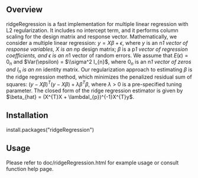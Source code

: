 ## Overview
ridgeRegression is a fast implementation for multiple linear regression with L2 regularization. It includes no intercept term, and it performs column scaling for the design matrix and response vector. Mathematically, we consider a multiple linear regression:
$y = X\beta + \epsilon$, where $y$ is an n*1 vector of response variables, $X$ is an n*p design matrix; $\beta$ is a p*1 vector of regression coefficients, and $\epsilon$ is an n*1 vector of random errors. We assume that $E(\epsilon) = 0_{n}$ and $Var(\epsilon) = $\\sigma^2 I_{n}$, where $0_{n}$ is an n*1 vector of zeros and $I_{n}$ is an n*n identity matrix. Our regularization approach to estimating $\beta$ is the ridge regression method, which minimizes the penalized residual sum of squares: $(y-X\beta)^{T}(y-X\beta)+\lambda\beta^T\beta$, where $\lambda$ > 0 is a pre-specified tuning parameter. The closed form of the ridge regression estimator is given by $\beta_{hat} = (X^{T}X + \lambdaI_{p})^{-1}X^{T}y$.

## Installation
install.packages("ridgeRegression")

## Usage
Please refer to doc/ridgeRegression.html for example usage or consult function help page.
